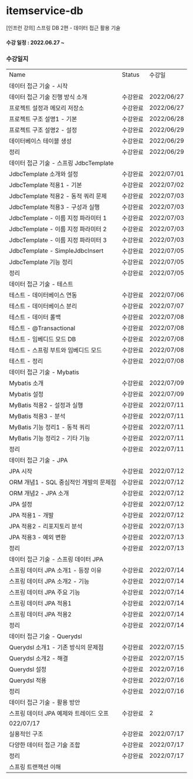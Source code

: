 # itemservice-db
[인프런 강의] 스프링 DB 2편 - 데이터 접근 활용 기술

#### 수강 일정 : 2022.06.27 ~

### 수강일지
| | | |
|-|-|-|
|Name|Status|수강일|
|데이터 접근 기술 - 시작| | |
|데이터 접근 기술 진행 방식 소개|수강완료|2022/06/27|
|프로젝트 설정과 메모리 저장소|수강완료|2022/06/27|
|프로젝트 구조 설명1 - 기본|수강완료|2022/06/28|
|프로젝트 구조 설명2 - 설정|수강완료|2022/06/29|
|데이터베이스 테이블 생성|수강완료|2022/06/29|
|정리|수강완료|2022/06/29|
|데이터 접근 기술 - 스프링 JdbcTemplate| | |
|JdbcTemplate 소개와 설정|수강완료|2022/07/01|
|JdbcTemplate 적용1 - 기본|수강완료|2022/07/02|
|JdbcTemplate 적용2 - 동적 쿼리 문제|수강완료|2022/07/03|
|JdbcTemplate 적용3 - 구성과 실행|수강완료|2022/07/03|
|JdbcTemplate - 이름 지정 파라미터 1|수강완료|2022/07/03|
|JdbcTemplate - 이름 지정 파라미터 2|수강완료|2022/07/03|
|JdbcTemplate - 이름 지정 파라미터 3|수강완료|2022/07/03|
|JdbcTemplate - SimpleJdbcInsert|수강완료|2022/07/05|
|JdbcTemplate 기능 정리|수강완료|2022/07/05|
|정리|수강완료|2022/07/05|
|데이터 접근 기술 - 테스트| | |
|테스트 - 데이터베이스 연동|수강완료|2022/07/06|
|테스트 - 데이터베이스 분리|수강완료|2022/07/07|
|테스트 - 데이터 롤백|수강완료|2022/07/08|
|테스트 - @Transactional|수강완료|2022/07/08|
|테스트 - 임베디드 모드 DB|수강완료|2022/07/08|
|테스트 - 스프링 부트와 임베디드 모드|수강완료|2022/07/08|
|테스트 - 정리|수강완료|2022/07/08|
|데이터 접근 기술 - Mybatis| | |
|Mybatis 소개|수강완료|2022/07/09|
|Mybatis 설정|수강완료|2022/07/09|
|MyBatis 적용2 - 설정과 실행|수강완료|2022/07/11|
|MyBatis 적용3 - 분석|수강완료|2022/07/11|
|MyBatis 기능 정리1 - 동적 쿼리|수강완료|2022/07/11|
|MyBatis 기능 정리2 - 기타 기능|수강완료|2022/07/11|
|정리|수강완료|2022/07/11|
|데이터 접근 기술 - JPA| | |
|JPA 시작|수강완료|2022/07/12|
|ORM 개념1 - SQL 중심적인 개발의 문제점|수강완료|2022/07/12|
|ORM 개념2 - JPA 소개|수강완료|2022/07/12|
|JPA 설정|수강완료|2022/07/12|
|JPA 적용1 - 개발|수강완료|2022/07/12|
|JPA 적용2 - 리포지토리 분석|수강완료|2022/07/13|
|JPA 적용3 - 예외 변환|수강완료|2022/07/13|
|정리|수강완료|2022/07/13|
|데이터 접근 기술 - 스프링 데이터 JPA| | |
|스프링 데이터 JPA 소개1 - 등장 이유|수강완료|2022/07/14|
|스프링 데이터 JPA 소개2 - 기능|수강완료|2022/07/14|
|스프링 데이터 JPA 주요 기능|수강완료|2022/07/14|
|스프링 데이터 JPA 적용1|수강완료|2022/07/14|
|스프링 데이터 JPA 적용2|수강완료|2022/07/14|
|정리|수강완료|2022/07/14|
|데이터 접근 기술 - Querydsl| | |
|Querydsl 소개1 - 기존 방식의 문제점|수강완료|2022/07/15|
|Querydsl 소개2 - 해결|수강완료|2022/07/15|
|Querydsl 설정|수강완료|2022/07/16|
|Querydsl 적용|수강완료|2022/07/16|
|정리|수강완료|2022/07/16|
|데이터 접근 기술 - 활용 방안| | |
|스프링 데이터 JPA 예제와 트레이드 오프|수강완료|2
022/07/17|
|실용적인 구조|수강완료|2022/07/17|
|다양한 데이터 접근 기술 조합|수강완료|2022/07/17|
|정리|수강완료|2022/07/17|
|스프링 트랜잭션 이해| | |
